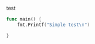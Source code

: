 test
<!-- MARKDOWN-AUTO-DOCS:START (CODE:src=../main.go&lines=4-10) -->
<!-- The below code snippet is automatically added from ../main.go -->
```go
func main() {
	fmt.Printf("Simple test\n")

}
```
<!-- MARKDOWN-AUTO-DOCS:END -->
